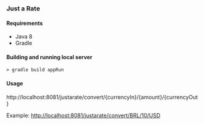 ### Just a Rate

#### Requirements

* Java 8
* Gradle

#### Building and running local server

`> gradle build appRun`

#### Usage

http://localhost:8081/justarate/convert/{currencyIn}/{amount}/{currencyOut}

Example:
[http://localhost:8081/justarate/convert/BRL/10/USD](http://localhost:8081/justarate/convert/BRL/10/USD)

